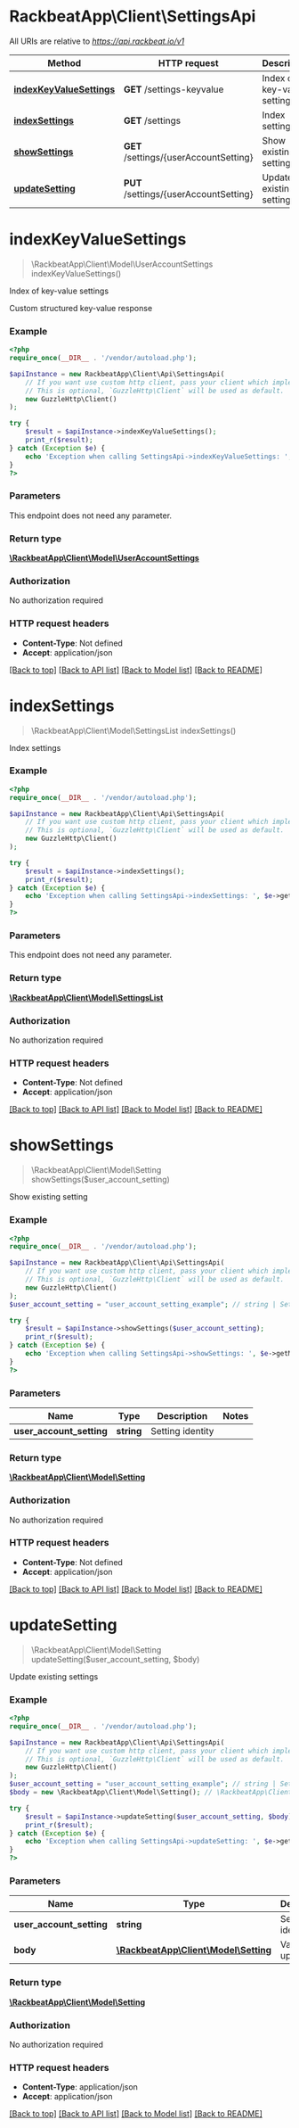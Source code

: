 # RackbeatApp\Client\SettingsApi

All URIs are relative to *https://api.rackbeat.io/v1*

Method | HTTP request | Description
------------- | ------------- | -------------
[**indexKeyValueSettings**](SettingsApi.md#indexKeyValueSettings) | **GET** /settings-keyvalue | Index of key-value settings
[**indexSettings**](SettingsApi.md#indexSettings) | **GET** /settings | Index settings
[**showSettings**](SettingsApi.md#showSettings) | **GET** /settings/{userAccountSetting} | Show existing setting
[**updateSetting**](SettingsApi.md#updateSetting) | **PUT** /settings/{userAccountSetting} | Update existing settings


# **indexKeyValueSettings**
> \RackbeatApp\Client\Model\UserAccountSettings indexKeyValueSettings()

Index of key-value settings

Custom structured key-value response

### Example
```php
<?php
require_once(__DIR__ . '/vendor/autoload.php');

$apiInstance = new RackbeatApp\Client\Api\SettingsApi(
    // If you want use custom http client, pass your client which implements `GuzzleHttp\ClientInterface`.
    // This is optional, `GuzzleHttp\Client` will be used as default.
    new GuzzleHttp\Client()
);

try {
    $result = $apiInstance->indexKeyValueSettings();
    print_r($result);
} catch (Exception $e) {
    echo 'Exception when calling SettingsApi->indexKeyValueSettings: ', $e->getMessage(), PHP_EOL;
}
?>
```

### Parameters
This endpoint does not need any parameter.

### Return type

[**\RackbeatApp\Client\Model\UserAccountSettings**](../Model/UserAccountSettings.md)

### Authorization

No authorization required

### HTTP request headers

 - **Content-Type**: Not defined
 - **Accept**: application/json

[[Back to top]](#) [[Back to API list]](../../README.md#documentation-for-api-endpoints) [[Back to Model list]](../../README.md#documentation-for-models) [[Back to README]](../../README.md)

# **indexSettings**
> \RackbeatApp\Client\Model\SettingsList indexSettings()

Index settings



### Example
```php
<?php
require_once(__DIR__ . '/vendor/autoload.php');

$apiInstance = new RackbeatApp\Client\Api\SettingsApi(
    // If you want use custom http client, pass your client which implements `GuzzleHttp\ClientInterface`.
    // This is optional, `GuzzleHttp\Client` will be used as default.
    new GuzzleHttp\Client()
);

try {
    $result = $apiInstance->indexSettings();
    print_r($result);
} catch (Exception $e) {
    echo 'Exception when calling SettingsApi->indexSettings: ', $e->getMessage(), PHP_EOL;
}
?>
```

### Parameters
This endpoint does not need any parameter.

### Return type

[**\RackbeatApp\Client\Model\SettingsList**](../Model/SettingsList.md)

### Authorization

No authorization required

### HTTP request headers

 - **Content-Type**: Not defined
 - **Accept**: application/json

[[Back to top]](#) [[Back to API list]](../../README.md#documentation-for-api-endpoints) [[Back to Model list]](../../README.md#documentation-for-models) [[Back to README]](../../README.md)

# **showSettings**
> \RackbeatApp\Client\Model\Setting showSettings($user_account_setting)

Show existing setting



### Example
```php
<?php
require_once(__DIR__ . '/vendor/autoload.php');

$apiInstance = new RackbeatApp\Client\Api\SettingsApi(
    // If you want use custom http client, pass your client which implements `GuzzleHttp\ClientInterface`.
    // This is optional, `GuzzleHttp\Client` will be used as default.
    new GuzzleHttp\Client()
);
$user_account_setting = "user_account_setting_example"; // string | Setting identity

try {
    $result = $apiInstance->showSettings($user_account_setting);
    print_r($result);
} catch (Exception $e) {
    echo 'Exception when calling SettingsApi->showSettings: ', $e->getMessage(), PHP_EOL;
}
?>
```

### Parameters

Name | Type | Description  | Notes
------------- | ------------- | ------------- | -------------
 **user_account_setting** | **string**| Setting identity |

### Return type

[**\RackbeatApp\Client\Model\Setting**](../Model/Setting.md)

### Authorization

No authorization required

### HTTP request headers

 - **Content-Type**: Not defined
 - **Accept**: application/json

[[Back to top]](#) [[Back to API list]](../../README.md#documentation-for-api-endpoints) [[Back to Model list]](../../README.md#documentation-for-models) [[Back to README]](../../README.md)

# **updateSetting**
> \RackbeatApp\Client\Model\Setting updateSetting($user_account_setting, $body)

Update existing settings



### Example
```php
<?php
require_once(__DIR__ . '/vendor/autoload.php');

$apiInstance = new RackbeatApp\Client\Api\SettingsApi(
    // If you want use custom http client, pass your client which implements `GuzzleHttp\ClientInterface`.
    // This is optional, `GuzzleHttp\Client` will be used as default.
    new GuzzleHttp\Client()
);
$user_account_setting = "user_account_setting_example"; // string | Setting identity
$body = new \RackbeatApp\Client\Model\Setting(); // \RackbeatApp\Client\Model\Setting | Values to update.

try {
    $result = $apiInstance->updateSetting($user_account_setting, $body);
    print_r($result);
} catch (Exception $e) {
    echo 'Exception when calling SettingsApi->updateSetting: ', $e->getMessage(), PHP_EOL;
}
?>
```

### Parameters

Name | Type | Description  | Notes
------------- | ------------- | ------------- | -------------
 **user_account_setting** | **string**| Setting identity |
 **body** | [**\RackbeatApp\Client\Model\Setting**](../Model/Setting.md)| Values to update. |

### Return type

[**\RackbeatApp\Client\Model\Setting**](../Model/Setting.md)

### Authorization

No authorization required

### HTTP request headers

 - **Content-Type**: application/json
 - **Accept**: application/json

[[Back to top]](#) [[Back to API list]](../../README.md#documentation-for-api-endpoints) [[Back to Model list]](../../README.md#documentation-for-models) [[Back to README]](../../README.md)

